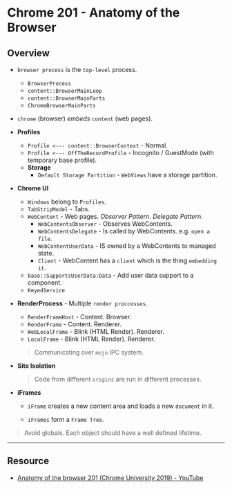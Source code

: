 # Chrome 201 - Anatomy of the Browser

## Overview

* `browser process` is the `top-level` process.

    * `BrowserProcess`
    * `content::BrowserMainLoop`
    * `content::BrowserMainParts`
    * `ChromeBrowserMainParts`

* `chrome` (browser) _embeds_ `content` (web pages).

* __Profiles__

    * `Profile <--- content::BrowserContext` - Normal.
    * `Profile <--- OffTheRecordProfile` - Incognito / GuestMode (with temporary base profile).
    * __Storage__
        * `Default Storage Partition` - `WebViews` have a storage partition.

* __Chrome UI__

    * `Windows` belong to `Profiles`.
    * `TabStripModel` - Tabs.
    * `WebContent` - Web pages. _Observer Pattern_. _Delegate Pattern_.
        * `WebContentsObserver` - Observes WebContents.
        * `WebContentsDelegate` - Is called by WebContents. e.g. `open a file`.
        * `WebContentUserData` - IS owned by a WebContents to managed state.
        * `Client` - WebContent has a `client` which is the thing `embedding it`.
    * `base::SupportsUserData:Data` - Add user data support to a component.
    * `KeyedService`

* __RenderProcess__ - Multiple `render proccesses`.

    * `RenderFrameHost` - Content. Browser.
    * `RenderFrame` - Content. Renderer.
    * `WebLocalFrame` - Blink (HTML Render). Renderer.
    * `LocalFrame` - Blink (HTML Render). Renderer.

    > Communicating over `mojo` IPC system.

* __Site Isolation__

    > Code from different `origins` are run in different processes.

* __iFrames__

    * `iFrame` creates a new content area and loads a new `document` in it.

    * `iFrames` form a `Frame Tree`.

> Avoid globals. Each object should have a well defined lifetime.

---

## Resource

* [Anatomy of the browser 201 (Chrome University 2019) - YouTube](https://www.youtube.com/watch?v=u7berRU9Qys&list=PLNYkxOF6rcICgS7eFJrGDhMBwWtdTgzpx&index=3)
